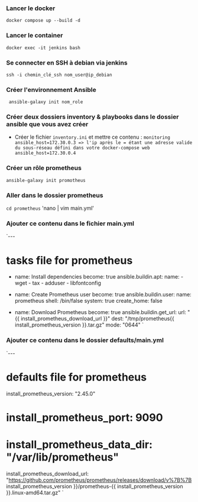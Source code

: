  ### Lancer le docker
 `docker compose up --build -d`

 ### Lancer le container
 `docker exec -it jenkins bash`

 ### Se connecter en SSH à debian via jenkins
 `ssh -i chemin_clé_ssh nom_user@ip_debian`

 ### Créer l'environnement Ansible
` ansible-galaxy init nom_role`

 ### Créer deux dossiers inventory & playbooks dans le dossier ansible que vous avez créer
 - Créer le fichier `inventory.ini` et mettre ce contenu :
`monitoring ansible_host=172.30.0.3 => l'ip après le = étant une adresse valide du sous-réseau défini dans votre docker-compose
 web ansible_host=172.30.0.4`

 ### Créer un rôle prometheus
 `ansible-galaxy init promotheus`

### Aller dans le dossier prometheus
`cd prometheus`
'nano | vim main.yml'

### Ajouter ce contenu dans le fichier main.yml
`---
# tasks file for prometheus
- name: Install dependencies
  become: true
  ansible.buildin.apt:
    name:
      - wget
      - tax
      - adduser
      - libfontconfig

- name: Create Prometheus user
  become: true
  ansible.buildin.user:
    name: prometheus
    shell: /bin/false
    system: true
    create_home: false

- name: Download Prometheus
  become: true
  ansible.buildin.get_url:
    url: "{{ install_prometheus_download_url }}"
    dest: "/tmp/prometheus{{ install_prometheus_version }}.tar.gz"
    mode: "0644"
`

### Ajouter ce contenu dans le dossier defaults/main.yml
`---
# defaults file for prometheus
install_prometheus_version: "2.45.0"
# install_prometheus_port: 9090
# install_prometheus_data_dir: "/var/lib/prometheus"
install_prometheus_download_url: "https://github.com/prometheus/prometheus/releases/download/v%7B%7B install_prometheus_version }}/prometheus-{{ install_prometheus_version }}.linux-amd64.tar.gz"
`
